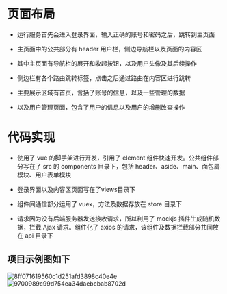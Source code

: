 # 页面布局
* 运行服务首先会进入登录界面，输入正确的账号和密码之后，跳转到主页面
* 主页面中的公共部分有 header 用户栏，侧边导航栏以及页面的内容区

* 其中主页面有导航栏的展开和收起按钮，以及用户头像及其后续操作
* 侧边栏有各个路由跳转标签，点击之后通过路由在内容区进行跳转

* 主要展示区域有首页，含括了账号的信息，以及一些管理的数据
* 以及用户管理页面，包含了用户的信息以及用户的增删改查操作

# 代码实现
* 使用了 vue 的脚手架进行开发，引用了 element 组件快速开发。公共组件部分写在了 src 的 components 目录下，包括 header、aside、main、面包屑模块、用户表单模块

* 登录界面以及内容区页面写在了views目录下

* 组件间通信部分运用了 vuex，方法及数据存放在 store 目录下

* 请求因为没有后端服务器发送接收请求，所以利用了 mockjs 插件生成随机数据，拦截 Ajax 请求。组件化了 axios 的请求，该组件及数据拦截部分共同放在 api 目录下

## 项目示例图如下
![8ff071619560c1d251afd3898c40e4e](https://user-images.githubusercontent.com/109386046/186312932-084b02f0-b222-484a-9283-9736cc68beef.jpg)
![9700989c99d754ea34daebcbab8702d](https://user-images.githubusercontent.com/109386046/186313073-dbe8ad92-e206-4c7a-a96d-5a109f4a5f90.jpg)
